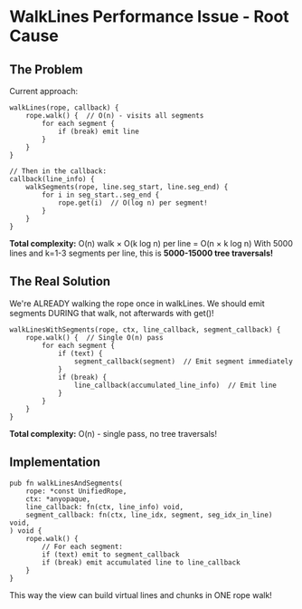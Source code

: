 # WalkLines Performance Issue - Root Cause

## The Problem

Current approach:
```zig
walkLines(rope, callback) {
    rope.walk() {  // O(n) - visits all segments
        for each segment {
            if (break) emit line
        }
    }
}

// Then in the callback:
callback(line_info) {
    walkSegments(rope, line.seg_start, line.seg_end) {  
        for i in seg_start..seg_end {
            rope.get(i)  // O(log n) per segment!
        }
    }
}
```

**Total complexity:** O(n) walk × O(k log n) per line = O(n × k log n)
With 5000 lines and k=1-3 segments per line, this is **5000-15000 tree traversals!**

## The Real Solution

We're ALREADY walking the rope once in walkLines. We should emit segments DURING that walk, not afterwards with get()!

```zig
walkLinesWithSegments(rope, ctx, line_callback, segment_callback) {
    rope.walk() {  // Single O(n) pass
        for each segment {
            if (text) {
                segment_callback(segment)  // Emit segment immediately
            }
            if (break) {
                line_callback(accumulated_line_info)  // Emit line
            }
        }
    }
}
```

**Total complexity:** O(n) - single pass, no tree traversals!

## Implementation

```zig
pub fn walkLinesAndSegments(
    rope: *const UnifiedRope,
    ctx: *anyopaque,
    line_callback: fn(ctx, line_info) void,
    segment_callback: fn(ctx, line_idx, segment, seg_idx_in_line) void,
) void {
    rope.walk() {
        // For each segment:
        if (text) emit to segment_callback
        if (break) emit accumulated line to line_callback
    }
}
```

This way the view can build virtual lines and chunks in ONE rope walk!


